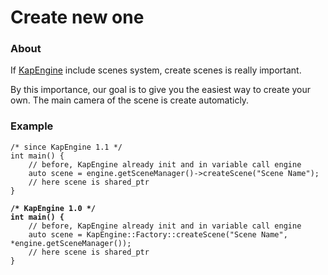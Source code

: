 # Create new one

### About

If [KapEngine](https://github.com/benji-35/KapEngine) include scenes system, create scenes is really important.

By this importance, our goal is to give you the easiest way to create your own. The main camera of the scene is create automaticly.

### Example

<pre class="language-cpp"><code class="lang-cpp">/* since KapEngine 1.1 */
int main() {
    // before, KapEngine already init and in variable call engine
    auto scene = engine.getSceneManager()->createScene("Scene Name");
    // here scene is shared_ptr
}
<strong>
</strong><strong>/* KapEngine 1.0 */
</strong><strong>int main() {
</strong>    // before, KapEngine already init and in variable call engine
    auto scene = KapEngine::Factory::createScene("Scene Name", *engine.getSceneManager());
    // here scene is shared_ptr
}</code></pre>
